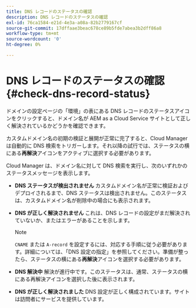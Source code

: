 ```yaml
---
title: DNS レコードのステータスの確認
description: DNS レコードのステータスの確認
exl-id: 76ca1584-e21d-4e3a-a08a-82b2779167cf
source-git-commit: 17dffaae3beac678ce89b5fde7abea3b2dff86a8
workflow-type: tm+mt
source-wordcount: '0'
ht-degree: 0%

---
```


# DNS レコードのステータスの確認 {#check-dns-record-status}

ドメインの設定ページの「環境」の表にある DNS レコードのステータスアイコンをクリックすると、ドメイン名が AEM as a Cloud Service サイトとして正しく解決されているかどうかを確認できます。

カスタムドメイン名の初期の検証と展開が正常に完了すると、Cloud Manager は自動的に DNS 検索をトリガーします。それ以降の試行では、ステータスの横にある&#x200B;**再解決**&#x200B;アイコンをアクティブに選択する必要があります。

Cloud Manager は、ドメイン名に対して DNS 検索を実行し、次のいずれかのステータスメッセージを表示します。

* **DNS ステータスが検出されません**
カスタムドメイン名が正常に検証およびデプロイされるまで、DNS ステータスは検出されません。このステータスは、カスタムドメイン名が削除中の場合にも表示されます。

* **DNS が正しく解決されません**
これは、DNS レコードの設定がまだ解決されていないか、またはエラーがあることを示します。

   >[!NOTE]
   >`CNAME` または `A-record` を設定するには、対応する手順に従う必要があります。詳細については、「DNS 設定の指定」を参照してください。準備が整ったら、ステータスの横にある&#x200B;**再解決**&#x200B;アイコンを選択する必要があります。

* **DNS 解決中**
解決が進行中です。このステータスは、通常、ステータスの横にある再解決アイコンを選択した後に表示されます。

* **DNS が正しく解決されました**
DNS 設定が正しく構成されています。サイトは訪問者にサービスを提供しています。
